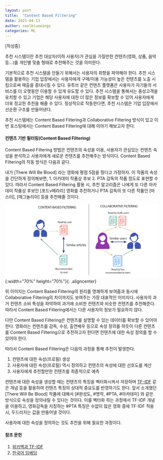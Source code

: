 ```yaml
---
layout: post
title:  "Content Based Filtering"
date: 2021-04-13
author: seolbluewings
categories: ML
---
```


[작성중]

추천 시스템이란 추천 대상자(이하 사용자)가 관심을 가질만한 컨텐츠(영화, 상품, 음악 등...)를 개인별 맞춤 형태로 추천해주는 것을 의미한다.

기본적으로 추천 시스템을 만들기 위해서는 사용자의 취향을 파악해야 한다. 추천 시스템을 활용하는 기업 입장에서는 사용자에게 구매/이용 가능성이 높은 컨텐츠를 노출 시킴으로써 매출을 증대시킬 수 있다. 유투브 같은 컨텐츠 플랫폼은 사용자가 자기들의 서비스를 더 오랫동안 이용할 수 있게 유도할 수 있다. 추천 시스템을 통해서는 충성고객을 유치할 수 있고 기업은 해당 사용자에 대한 더 많은 정보를 확보할 수 있어 사용자에게 더욱 정교한 추천을 해줄 수 있다. 정상적으로 작동한다면, 추천 시스템은 기업 입장에서 선순환 구조를 만들어낸다.

추천 시스템에는 Content Based Filtering과 Collaborative Filtering 방식이 있고 이번 포스팅에서는 Content Based Filtering에 대해 이야기 해보고자 한다.

#### 컨텐츠 기반 필터링(Content Based Filtering)

Content Based Filtering 방법은 컨텐츠의 속성을 이용, 사용자가 관심있는 컨텐츠 속성을 분석하고 사용자에게 새로운 컨텐츠를 추천해주는 방식이다. Content Based Filtering의 작동 방식은 다음과 같다.

내가 [There Will Be Blood] 라는 영화에 평점 5점을 줬다고 가정하자. 이 작품의 속성을 간단하게 정의해보면, 1. 아카데미 작품상 후보 2. PTA 감독의 작품 정도로 표현할 수 있다. 따라서 Content Based Filtering 활용 시, 추천 알고리즘은 나에게 또 다른 아카데미 작품상 후보인 [포드v페라리] 영화를 추천하거나 PTA 감독의 또 다른 작품인 [마스터], [매그놀리아] 등을 추천해줄 것이다.

![CBF](https://github.com/seolbluewings/seolbluewings.github.io/blob/master/assets/CBF.png?raw=true){:width="70%" height="70%"}{: .aligncenter}

위 이미지는 Content Based Filtering의 원리를 명쾌하게 보여줌과 동시에 Collaborative Filtering의 차이까지도 보여주는 가장 대표적인 이미지다. 사용자의 과거 컨텐츠 소비 특성을 파악하여 과거에 소비한 컨텐츠와 비슷한 컨텐츠를 추천해준다. 따라서 Content Based Filtering에서는 다른 사용자의 정보가 필요하지 않다.

다만 Content Based Filtering은 컨텐츠를 설명할 수 있는 데이터를 확보할 수 있어야 한다. 영화라는 컨텐츠를 감독, 수상, 출연배우 등으로 속성 정의를 하듯이 다른 컨텐츠를 Content Based Filtering으로 추천하고자 한다면 컨텐츠에 대한 속성 정의를 할 수 있어야 한다.

따라서 Content Based Filtering은 다음의 과정을 통해 추천이 발생한다.

1. 컨텐츠에 대한 속성(프로필) 생성
2. 사용자에 대한 속성(프로필) 역시 정의하고 컨텐츠의 속성에 대한 선호도를 계산
3. 사용자에게 추천할만한 컨텐츠를 최종적으로 예측

컨텐츠에 대한 속성을 생성할 때는 컨텐츠의 특징을 벡터화시켜서 저장하며 [TF-IDF](https://seolbluewings.github.io/statistics/2021/03/10/TFIDF.html) 같은 개념 등을 활용하여 컨텐츠 특징의 상대적 중요도를 반영하기도 한다. 앞서 소개했던 [There Will Be Blood] 작품에 대해서 [#완성도, #명작, #PTA, #아카데미] 와 같은 방식으로 속성을 정의내릴 수 있다는 것이다. 이를 벡터화 하는 과정에서 TF-IDF 개념을 이용하고, 영화감독을 지칭하는 #PTA 특징은 수없이 많은 영화 중에 TF-IDF 적용 시, 두드러지는 값을 만들어낼 것이다.

사용자에 대한 속성을 정의하는 것도 추천을 위해 필요한 과정이다. 






#### 참조 문헌
1. [위키백과 TF-IDF](https://ko.wikipedia.org/wiki/Tf-idf) <br>
2. [한국어 임베딩](https://ratsgo.github.io/natural%20language%20processing/2019/09/12/embedding/)
